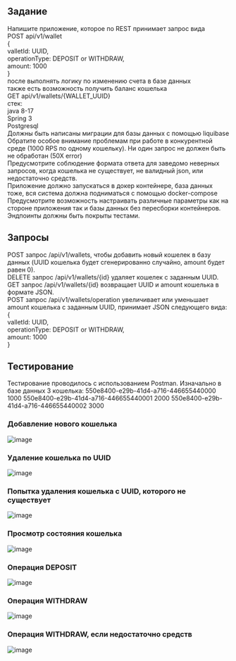 ## Задание
Напишите приложение, которое по REST принимает запрос вида  
POST api/v1/wallet  
{  
valletId: UUID,  
operationType: DEPOSIT or WITHDRAW,  
amount: 1000  
}  
после выполнять логику по изменению счета в базе данных  
также есть возможность получить баланс кошелька  
GET api/v1/wallets/{WALLET_UUID}  
стек:  
java 8-17  
Spring 3  
Postgresql  
Должны быть написаны миграции для базы данных с помощью liquibase  
Обратите особое внимание проблемам при работе в конкурентной среде (1000 RPS по одному кошельку). Ни один запрос не должен быть не обработан (50Х error)  
Предусмотрите соблюдение формата ответа для заведомо неверных запросов, когда кошелька не существует, не валидный json, или недостаточно средств.  
Приложение должно запускаться в докер контейнере, база данных тоже, вся система должна подниматься с помощью docker-compose  
Предусмотрите возможность настраивать различные параметры как на стороне приложения так и базы данных без пересборки контейнеров.  
Эндпоинты должны быть покрыты тестами.  
## Запросы
POST запрос /api/v1/wallets, чтобы добавить новый кошелек в базу данных (UUID кошелька будет сгенерированно случайно, amount будет равен 0).  
DELETE запрос /api/v1/wallets/{id} удаляет кошелек с заданным UUID.  
GET запрос /api/v1/wallets/{id} возвращает UUID и amount кошелька в формате JSON.  
POST запрос /api/v1/wallets/operation увеличивает или уменьшает amount кошелька с заданным UUID, принимает JSON следующего вида:  
{  
valletId: UUID,  
operationType: DEPOSIT or WITHDRAW,  
amount: 1000  
}  
## Тестирование
Тестирование проводилось с использованием Postman. Изначально в базе данных 3 кошелька:
550e8400-e29b-41d4-a716-446655440000 1000
550e8400-e29b-41d4-a716-446655440001 2000
550e8400-e29b-41d4-a716-446655440002 3000
### Добавление нового кошелька
![image](https://github.com/user-attachments/assets/931521d2-92e7-47eb-8313-9fe72a3d3871)
### Удаление кошелька по UUID
![image](https://github.com/user-attachments/assets/54bb2eb1-f2a0-4bc2-83e7-a5945e4c8279)
### Попытка удаления кошелька с UUID, которого не существует
![image](https://github.com/user-attachments/assets/cbdedf1c-8616-4065-9d83-3b2489ece3f9)
### Просмотр состояния кошелька
![image](https://github.com/user-attachments/assets/d50911f8-c8f4-44ec-ad45-d95c9b9d9476)
### Операция DEPOSIT
![image](https://github.com/user-attachments/assets/dd5ab5ba-ba5b-41df-b795-70202c4ff017)
### Операция WITHDRAW
![image](https://github.com/user-attachments/assets/7c29c64d-78e4-41d6-b4eb-005a3b0cb3de)
### Операция WITHDRAW, если недостаточно средств
![image](https://github.com/user-attachments/assets/5db1fe8e-3823-4351-ac4f-a62cf7f7d423)
